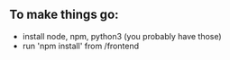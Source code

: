 ## To make things go:
- install node, npm, python3 (you probably have those)
- run 'npm install' from /frontend
